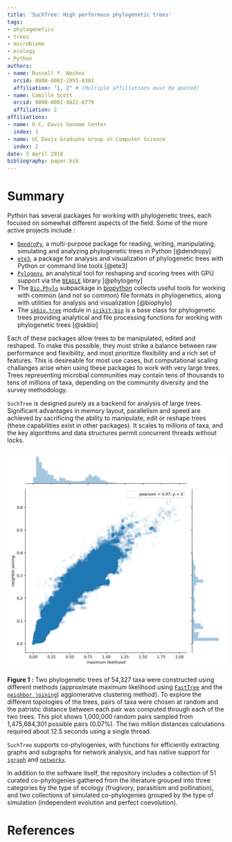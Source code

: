 ```yaml
---
title: 'SuchTree: High performace phylogenetic trees'
tags:
- phylogenetics
- trees
- microbiome
- ecology
- Python
authors:
- name: Russell Y. Neches
  orcid: 0000-0002-2055-8381
  affiliation: "1, 2" # (Multiple affiliations must be quoted)
- name: Camille Scott
  orcid: 0000-0001-8822-8779
  affiliation: 2
affiliations:
- name: U.C. Davis Genome Center
  index: 1
- name: UC Davis Graduate Group in Computer Science
  index: 2
date: 3 April 2018
bibliography: paper.bib
---
```


# Summary

Python has several packages for working with phylogenetic trees, each focused on somewhat different aspects of the field. Some of the more active projects include :

* [`DendroPy`](https://www.dendropy.org/), a multi-purpose package for reading, writing, manipulating, simulating and analyzing phylogenetic trees in Python [@dendropy]
* [`ete3`](http://etetoolkit.org/), a package for analysis and visualization of phylogenetic trees with Python or command line tools [@ete3]
* [`Pylogeny`](https://peerj.com/articles/cs-9/), an analytical tool for reshaping and scoring trees with GPU support via the [`BEAGLE`](https://github.com/beagle-dev/beagle-lib) library [@phylogeny]
* The [`Bio.Phylo`](http://dx.doi.org/10.1186/1471-2105-13-209) subpackage in [biopython](http://biopython.org/) collects useful tools for working with common (and not so common) file formats in phylogenetics, along with utilities for analysis and visualization [@biophylo]
* The [`skbio.tree`](http://scikit-bio.org/docs/latest/tree.html) module in [`scikit-bio`](http://scikit-bio.org/) is a base class for phylogenetic trees providing analytical and file processing functions for working with phylogenetic trees [@skbio]

Each of these packages allow trees to be manipulated, edited and reshaped. To make this possible, they must strike a balance between raw performance and flexibility, and most prioritize flexibility and a rich set of features. This is desireable for most use cases, but computational scaling challanges arise when using these packages to work with very large trees. Trees representing microbial communities may contain tens of thousands to tens of millions of taxa, depending on the community diversity and the survey methodology. 

`SuchTree` is designed purely as a backend for analysis of large trees. Significant advantages in memory layout, parallelism and speed are achieved by sacrificing the ability to manipulate, edit or reshape trees (these capabilities exist in other packages). It scales to millions of taxa, and the key algorithms and data structures permit concurrent threads without locks. 

![](nj_vs_ml.png)

**Figure 1 :** Two phylogenetic trees of 54,327 taxa were constructed using different methods (approximate maximum likelihood using [`FastTree`](http://www.microbesonline.org/fasttree/) and the [`neighbor joining`](https://en.wikipedia.org/wiki/Neighbor_joining)) agglomerative clustering method). To explore the different topologies of the trees, pairs of taxa were chosen at random and the patristic distance between each pair was computed through each of the two trees. This plot shows 1,000,000 random pairs sampled from 1,475,684,301 possible pairs (0.07%). The two million distances calculations required about 12.5 seconds using a single thread.

`SuchTree` supports co-phylogenies, with functions for efficiently extracting graphs and subgraphs for network analysis, and has native support for [`igraph`](http://igraph.org/) and [`networkx`](https://networkx.github.io/).

In addition to the software itself, the repository includes a collection of 51 curated co-phylogenies gathered from the literature grouped into three categories by the type of ecology (frugivory, parasitism and pollination), and two collections of simulated co-phylogenies grouped by the type of simulation (independent evolution and perfect coevolution).


# References
